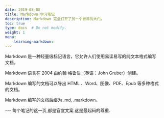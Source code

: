 ```yaml
---
date: 2019-08-08
title: Markdown 学习笔记
description: Markdown 完全打开了另一个世界的大门。
toc: true
type: docs  # Do not modify.
weight: 1
menu:
    learning-markdown:
---
```



Markdown 是一种轻量级标记语言，它允许人们使用易读易写的纯文本格式编写文档。

Markdown 语言在 2004 由约翰·格鲁伯（英语：John Gruber）创建。

Markdown 编写的文档可以导出 HTML 、Word、图像、PDF、Epub 等多种格式的文档。

Markdown 编写的文档后缀为 .md, .markdown。

--- 每个笔记的这一页,都是官宣文案.这是最起码的尊重.
